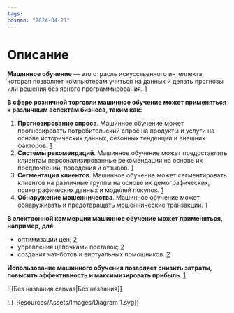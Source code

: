 ```yaml
---
tags: 
создал: "2024-04-21"
---
```

# Описание


**Машинное обучение** — это отрасль искусственного интеллекта, которая позволяет компьютерам учиться на данных и делать прогнозы или решения без явного программирования. [1](https://fastercapital.com/ru/content/%D0%9C%D0%B0%D1%88%D0%B8%D0%BD%D0%BD%D0%BE%D0%B5-%D0%BE%D0%B1%D1%83%D1%87%D0%B5%D0%BD%D0%B8%D0%B5-%D0%B2-%D1%80%D0%BE%D0%B7%D0%BD%D0%B8%D1%87%D0%BD%D0%BE%D0%B9-%D1%82%D0%BE%D1%80%D0%B3%D0%BE%D0%B2%D0%BB%D0%B5--%D0%BE%D0%B1%D0%B5%D1%81%D0%BF%D0%B5%D1%87%D0%B5%D0%BD%D0%B8%D0%B5-%D1%80%D0%BE%D1%81%D1%82%D0%B0--%D1%80%D0%BE%D0%BB%D1%8C-%D0%BC%D0%B0%D1%88%D0%B8%D0%BD%D0%BD%D0%BE%D0%B3%D0%BE-%D0%BE%D0%B1%D1%83%D1%87%D0%B5%D0%BD%D0%B8%D1%8F-%D0%B2-%D1%81%D1%82%D0%B0%D1%80%D1%82%D0%B0%D0%BF%D0%B0%D1%85-%D1%80%D0%BE%D0%B7%D0%BD%D0%B8%D1%87%D0%BD%D0%BE%D0%B9-%D1%82%D0%BE%D1%80%D0%B3%D0%BE%D0%B2%D0%BB%D0%B8.html)

**В сфере розничной торговли машинное обучение может применяться к различным аспектам бизнеса, таким как:**

1. **Прогнозирование спроса**. Машинное обучение может прогнозировать потребительский спрос на продукты и услуги на основе исторических данных, сезонных тенденций и внешних факторов. [1](https://fastercapital.com/ru/content/%D0%9C%D0%B0%D1%88%D0%B8%D0%BD%D0%BD%D0%BE%D0%B5-%D0%BE%D0%B1%D1%83%D1%87%D0%B5%D0%BD%D0%B8%D0%B5-%D0%B2-%D1%80%D0%BE%D0%B7%D0%BD%D0%B8%D1%87%D0%BD%D0%BE%D0%B9-%D1%82%D0%BE%D1%80%D0%B3%D0%BE%D0%B2%D0%BB%D0%B5--%D0%BE%D0%B1%D0%B5%D1%81%D0%BF%D0%B5%D1%87%D0%B5%D0%BD%D0%B8%D0%B5-%D1%80%D0%BE%D1%81%D1%82%D0%B0--%D1%80%D0%BE%D0%BB%D1%8C-%D0%BC%D0%B0%D1%88%D0%B8%D0%BD%D0%BD%D0%BE%D0%B3%D0%BE-%D0%BE%D0%B1%D1%83%D1%87%D0%B5%D0%BD%D0%B8%D1%8F-%D0%B2-%D1%81%D1%82%D0%B0%D1%80%D1%82%D0%B0%D0%BF%D0%B0%D1%85-%D1%80%D0%BE%D0%B7%D0%BD%D0%B8%D1%87%D0%BD%D0%BE%D0%B9-%D1%82%D0%BE%D1%80%D0%B3%D0%BE%D0%B2%D0%BB%D0%B8.html)
2. **Системы рекомендаций**. Машинное обучение может предоставлять клиентам персонализированные рекомендации на основе их предпочтений, поведения и отзывов. [1](https://fastercapital.com/ru/content/%D0%9C%D0%B0%D1%88%D0%B8%D0%BD%D0%BD%D0%BE%D0%B5-%D0%BE%D0%B1%D1%83%D1%87%D0%B5%D0%BD%D0%B8%D0%B5-%D0%B2-%D1%80%D0%BE%D0%B7%D0%BD%D0%B8%D1%87%D0%BD%D0%BE%D0%B9-%D1%82%D0%BE%D1%80%D0%B3%D0%BE%D0%B2%D0%BB%D0%B5--%D0%BE%D0%B1%D0%B5%D1%81%D0%BF%D0%B5%D1%87%D0%B5%D0%BD%D0%B8%D0%B5-%D1%80%D0%BE%D1%81%D1%82%D0%B0--%D1%80%D0%BE%D0%BB%D1%8C-%D0%BC%D0%B0%D1%88%D0%B8%D0%BD%D0%BD%D0%BE%D0%B3%D0%BE-%D0%BE%D0%B1%D1%83%D1%87%D0%B5%D0%BD%D0%B8%D1%8F-%D0%B2-%D1%81%D1%82%D0%B0%D1%80%D1%82%D0%B0%D0%BF%D0%B0%D1%85-%D1%80%D0%BE%D0%B7%D0%BD%D0%B8%D1%87%D0%BD%D0%BE%D0%B9-%D1%82%D0%BE%D1%80%D0%B3%D0%BE%D0%B2%D0%BB%D0%B8.html)
3. **Сегментация клиентов**. Машинное обучение может сегментировать клиентов на различные группы на основе их демографических, психографических данных и моделей покупок. [1](https://fastercapital.com/ru/content/%D0%9C%D0%B0%D1%88%D0%B8%D0%BD%D0%BD%D0%BE%D0%B5-%D0%BE%D0%B1%D1%83%D1%87%D0%B5%D0%BD%D0%B8%D0%B5-%D0%B2-%D1%80%D0%BE%D0%B7%D0%BD%D0%B8%D1%87%D0%BD%D0%BE%D0%B9-%D1%82%D0%BE%D1%80%D0%B3%D0%BE%D0%B2%D0%BB%D0%B5--%D0%BE%D0%B1%D0%B5%D1%81%D0%BF%D0%B5%D1%87%D0%B5%D0%BD%D0%B8%D0%B5-%D1%80%D0%BE%D1%81%D1%82%D0%B0--%D1%80%D0%BE%D0%BB%D1%8C-%D0%BC%D0%B0%D1%88%D0%B8%D0%BD%D0%BD%D0%BE%D0%B3%D0%BE-%D0%BE%D0%B1%D1%83%D1%87%D0%B5%D0%BD%D0%B8%D1%8F-%D0%B2-%D1%81%D1%82%D0%B0%D1%80%D1%82%D0%B0%D0%BF%D0%B0%D1%85-%D1%80%D0%BE%D0%B7%D0%BD%D0%B8%D1%87%D0%BD%D0%BE%D0%B9-%D1%82%D0%BE%D1%80%D0%B3%D0%BE%D0%B2%D0%BB%D0%B8.html)
4. **Обнаружение мошенничества**. Машинное обучение может обнаруживать и предотвращать мошеннические транзакции. [1](https://fastercapital.com/ru/content/%D0%9C%D0%B0%D1%88%D0%B8%D0%BD%D0%BD%D0%BE%D0%B5-%D0%BE%D0%B1%D1%83%D1%87%D0%B5%D0%BD%D0%B8%D0%B5-%D0%B2-%D1%80%D0%BE%D0%B7%D0%BD%D0%B8%D1%87%D0%BD%D0%BE%D0%B9-%D1%82%D0%BE%D1%80%D0%B3%D0%BE%D0%B2%D0%BB%D0%B5--%D0%BE%D0%B1%D0%B5%D1%81%D0%BF%D0%B5%D1%87%D0%B5%D0%BD%D0%B8%D0%B5-%D1%80%D0%BE%D1%81%D1%82%D0%B0--%D1%80%D0%BE%D0%BB%D1%8C-%D0%BC%D0%B0%D1%88%D0%B8%D0%BD%D0%BD%D0%BE%D0%B3%D0%BE-%D0%BE%D0%B1%D1%83%D1%87%D0%B5%D0%BD%D0%B8%D1%8F-%D0%B2-%D1%81%D1%82%D0%B0%D1%80%D1%82%D0%B0%D0%BF%D0%B0%D1%85-%D1%80%D0%BE%D0%B7%D0%BD%D0%B8%D1%87%D0%BD%D0%BE%D0%B9-%D1%82%D0%BE%D1%80%D0%B3%D0%BE%D0%B2%D0%BB%D0%B8.html)

**В электронной коммерции машинное обучение может применяться, например, для:**

- оптимизации цен; [2](https://ecommerce-platforms.com/ru/articles/machine-learning-in-ecommerce)
- управления цепочками поставок; [2](https://ecommerce-platforms.com/ru/articles/machine-learning-in-ecommerce)
- создания чат-ботов и виртуальных помощников. [2](https://ecommerce-platforms.com/ru/articles/machine-learning-in-ecommerce)

**Использование машинного обучения позволяет снизить затраты, повысить эффективность и максимизировать прибыль**. [1](https://fastercapital.com/ru/content/%D0%9C%D0%B0%D1%88%D0%B8%D0%BD%D0%BD%D0%BE%D0%B5-%D0%BE%D0%B1%D1%83%D1%87%D0%B5%D0%BD%D0%B8%D0%B5-%D0%B2-%D1%80%D0%BE%D0%B7%D0%BD%D0%B8%D1%87%D0%BD%D0%BE%D0%B9-%D1%82%D0%BE%D1%80%D0%B3%D0%BE%D0%B2%D0%BB%D0%B5--%D0%BE%D0%B1%D0%B5%D1%81%D0%BF%D0%B5%D1%87%D0%B5%D0%BD%D0%B8%D0%B5-%D1%80%D0%BE%D1%81%D1%82%D0%B0--%D1%80%D0%BE%D0%BB%D1%8C-%D0%BC%D0%B0%D1%88%D0%B8%D0%BD%D0%BD%D0%BE%D0%B3%D0%BE-%D0%BE%D0%B1%D1%83%D1%87%D0%B5%D0%BD%D0%B8%D1%8F-%D0%B2-%D1%81%D1%82%D0%B0%D1%80%D1%82%D0%B0%D0%BF%D0%B0%D1%85-%D1%80%D0%BE%D0%B7%D0%BD%D0%B8%D1%87%D0%BD%D0%BE%D0%B9-%D1%82%D0%BE%D1%80%D0%B3%D0%BE%D0%B2%D0%BB%D0%B8.html)


![[Без названия.canvas|Без названия]]




![[_Resources/Assets/Images/Diagram 1.svg]]
